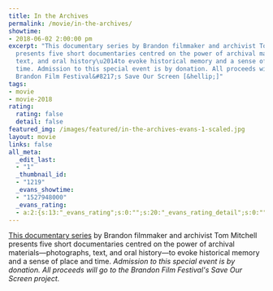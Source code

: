 ```yaml
---
title: In the Archives
permalink: /movie/in-the-archives/
showtime:
- 2018-06-02 2:00:00 pm
excerpt: "This documentary series by Brandon filmmaker and archivist Tom Mitchell
  presents five short documentaries centred on the power of archival materials\u2014photographs,
  text, and oral history\u2014to evoke historical memory and a sense of place and
  time. Admission to this special event is by donation. All proceeds will go to the
  Brandon Film Festival&#8217;s Save Our Screen [&hellip;]"
tags:
- movie
- movie-2018
rating:
  rating: false
  detail: false
featured_img: /images/featured/in-the-archives-evans-1-scaled.jpg
layout: movie
links: false
all_meta:
  _edit_last:
  - "1"
  _thumbnail_id:
  - "1219"
  _evans_showtime:
  - "1527948000"
  _evans_rating:
  - a:2:{s:13:"_evans_rating";s:0:"";s:20:"_evans_rating_detail";s:0:"";}
---
```


[This documentary series](https://people.brandonu.ca/mitchellt/in-the-archives/) by Brandon filmmaker and archivist Tom Mitchell presents five short documentaries centred on the power of archival materials—photographs, text, and oral history—to evoke historical memory and a sense of place and time. *Admission to this special event is by donation. All proceeds will go to the Brandon Film Festival's Save Our Screen project.*